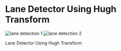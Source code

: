 # Lane Detector Using Hugh Transform
![lane detection 1](https://user-images.githubusercontent.com/81623956/201498242-a0f24f19-319c-4748-b4aa-41dd07c0b2af.gif)
![lane detection 2](https://user-images.githubusercontent.com/81623956/201498224-3786348f-a2cf-4d06-bdd1-bceadcd3a0d5.gif)

Lane Detector Using Hugh Transform
